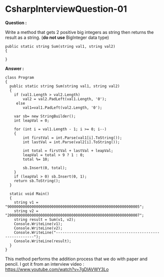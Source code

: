 # CsharpInterviewQuestion-01

**Question :**<br>

Write a method that gets 2 positive big integers as string then returns the result as a string. (**do not use** BigInteger data type)<br>

    public static string Sum(string val1, string val2)
    {
   
    }

**Answer :**<br>

    class Program
    {
      public static string Sum(string val1, string val2)
      {
        if (val1.Length > val2.Length)
            val2 = val2.PadLeft(val1.Length, '0');
         else
            val1=val1.PadLeft(val2.Length, '0');    

        var sb= new StringBuilder();
        int leapVal = 0;

        for (int i = val1.Length - 1; i >= 0; i--) 
        {
            int firstVal = int.Parse(val1[i].ToString());
            int lastVal = int.Parse(val2[i].ToString());

            int total = firstVal + lastVal + leapVal;
            leapVal = total > 9 ? 1 : 0;
            total %= 10;

            sb.Insert(0, total);
        }
        if (leapVal > 0) sb.Insert(0, 1);
        return sb.ToString();
      }

      static void Main()
      {
        string v1 = "900000000000000000000000000000000000000000000000000000000005";
        string v2 = "200000000000000000000000000000000000000000000000000000000007";
        string result = Sum(v1, v2);
        Console.WriteLine(v1);
        Console.WriteLine(v2);
        Console.WriteLine("------------------------------------------------------------");
        Console.WriteLine(result);
      }
    }

This method performs the addition process that we do with paper and pencil. I got it from an interview video :<br>
https://www.youtube.com/watch?v=7gDlAVWY3Lo
